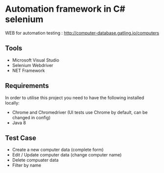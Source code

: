
# Automation framework in C# selenium

WEB for automation testing : http://computer-database.gatling.io/computers

## Tools

* Microsoft Visual Studio
* Selenium Webdriver
* NET Framework

## Requirements

In order to utilise this project you need to have the following installed locally:

* Chrome and Chromedriver (UI tests use Chrome by default, can be changed in config)
* Java 8

## Test Case

* Create a new computer data (complete form)
* Edit / Update computer data (change computer name)
* Delete compuater data
* Filter by name

